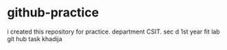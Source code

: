 # github-practice
i created this repository for practice.
department CSIT.
sec d
1st year
fit lab
git hub task
khadija